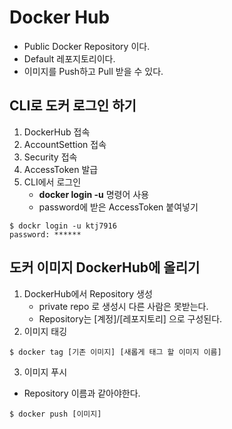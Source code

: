 # Docker Hub
- Public Docker Repository 이다.
- Default 레포지토리이다.
- 이미지를 Push하고 Pull 받을 수 있다.

## CLI로 도커 로그인 하기
1. DockerHub 접속
2. AccountSettion 접속
3. Security 접속
4. AccessToken 발급
5. CLI에서 로그인 
    - **docker login -u** 명령어 사용
    - password에 받은 AccessToken 붙여넣기
```shell
$ dockr login -u ktj7916
password: ******
```

## 도커 이미지 DockerHub에 올리기
1. DockerHub에서 Repository 생성
    - private repo 로 생성시 다른 사람은 못받는다.
    - Repository는 [계정]/[레포지토리] 으로 구성된다.
2. 이미지 태깅
``` shell
$ docker tag [기존 이미지] [새롭게 태그 할 이미지 이름] 
```
3. 이미지 푸시
- Repository 이름과 같아야한다.
```shell
$ docker push [이미지]
```